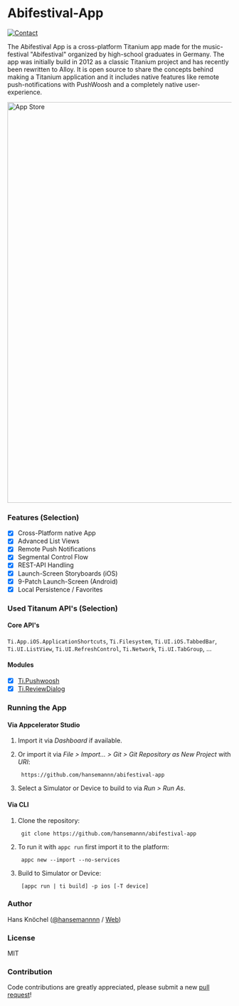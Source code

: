 # Abifestival-App

[![Contact](http://hans-knoechel.de/shields/shield-twitter.svg)](http://twitter.com/hansemannnn)

The Abifestival App is a cross-platform Titanium app made for the music-festival "Abifestival" organized 
by high-school graduates in Germany. The app was initially build in 2012 as a classic Titanium project
and has recently been rewritten to Alloy. It is open source to share the concepts behind making a Titanium 
application and it includes native features like remote push-notifications with PushWoosh and a 
completely native user-experience.

<img alt="App Store" src="https://abload.de/img/affvxub.png" width="900" />

### Features (Selection)

- [x] Cross-Platform native App
- [x] Advanced List Views
- [x] Remote Push Notifications
- [x] Segmental Control Flow
- [x] REST-API Handling
- [x] Launch-Screen Storyboards (iOS)
- [x] 9-Patch Launch-Screen (Android)
- [x] Local Persistence / Favorites

### Used Titanum API's (Selection)

#### Core API's
`Ti.App.iOS.ApplicationShortcuts`,  `Ti.Filesystem`, `Ti.UI.iOS.TabbedBar`, `Ti.UI.ListView`, 
`Ti.UI.RefreshControl`, `Ti.Network`, `Ti.UI.TabGroup`, ...

#### Modules
- [x] [Ti.Pushwoosh](https://github.com/pushwoosh/pushwoosh-appcelerator-titanium)
- [x] [Ti.ReviewDialog](https://github.com/hansemannn/titanium-review-dialog)

### Running the App

#### Via Appcelerator Studio

1. Import it via *Dashboard* if available.
2. Or import it via *File > Import... > Git > Git Repository as New Project* with *URI*:

		https://github.com/hansemannn/abifestival-app

3. Select a Simulator or Device to build to via *Run > Run As*.

#### Via CLI

1. Clone the repository:

		git clone https://github.com/hansemannn/abifestival-app

2. To run it with `appc run` first import it to the platform:

		appc new --import --no-services

3. Build to Simulator or Device:

		[appc run | ti build] -p ios [-T device]

### Author

Hans Knöchel ([@hansemannnn](https://twitter.com/hansemannnn) / [Web](http://hans-knoechel.de))

### License 

MIT

### Contribution

Code contributions are greatly appreciated, please submit a new [pull request](https://github.com/hansemannn/abifestival-app/pull/new/master)!
